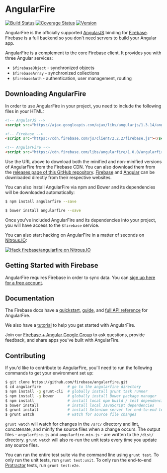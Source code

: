 
# AngularFire

[![Build Status](https://travis-ci.org/firebase/angularfire.svg?branch=master)](https://travis-ci.org/firebase/angularfire)
[![Coverage Status](https://img.shields.io/coveralls/firebase/angularfire.svg?branch=master&style=flat)](https://coveralls.io/r/firebase/angularfire)
[![Version](https://badge.fury.io/gh/firebase%2Fangularfire.svg)](http://badge.fury.io/gh/firebase%2Fangularfire)

AngularFire is the officially supported [AngularJS](http://angularjs.org/) binding for
[Firebase](http://www.firebase.com/?utm_medium=web&utm_source=angularfire). Firebase is a full
backend so you don't need servers to build your Angular app.

AngularFire is a complement to the core Firebase client. It provides you with three Angular
services:
  * `$firebaseObject` - synchronized objects
  * `$firebaseArray` - synchronized collections
  * `$firebaseAuth` - authentication, user management, routing


## Downloading AngularFire

In order to use AngularFire in your project, you need to include the following files in your HTML:

```html
<!-- AngularJS -->
<script src="https://ajax.googleapis.com/ajax/libs/angularjs/1.3.14/angular.min.js"></script>

<!-- Firebase -->
<script src="https://cdn.firebase.com/js/client/2.2.2/firebase.js"></script>

<!-- AngularFire -->
<script src="https://cdn.firebase.com/libs/angularfire/1.0.0/angularfire.min.js"></script>
```

Use the URL above to download both the minified and non-minified versions of AngularFire from the
Firebase CDN. You can also download them from the
[releases page of this GitHub repository](https://github.com/firebase/angularfire/releases).
[Firebase](https://www.firebase.com/docs/web/quickstart.html?utm_medium=web&utm_source=angularfire) and
[Angular](https://angularjs.org/) can be downloaded directly from their respective websites.

You can also install AngularFire via npm and Bower and its dependencies will be downloaded
automatically:

```bash
$ npm install angularfire --save
```

```bash
$ bower install angularfire --save
```

Once you've included AngularFire and its dependencies into your project, you will have access to
the `$firebase` service.

You can also start hacking on AngularFire in a matter of seconds on
[Nitrous.IO](https://www.nitrous.io/?utm_source=github.com&utm_campaign=angularfire&utm_medium=hackonnitrous):

[![Hack firebase/angularfire on
Nitrous.IO](https://d3o0mnbgv6k92a.cloudfront.net/assets/hack-l-v1-3cc067e71372f6045e1949af9d96095b.png)](https://www.nitrous.io/hack_button?source=embed&runtime=nodejs&repo=firebase%2Fangularfire&file_to_open=README.md)


## Getting Started with Firebase

AngularFire requires Firebase in order to sync data. You can [sign up here for a free
account](https://www.firebase.com/signup/?utm_medium=web&utm_source=angularfire).


## Documentation

The Firebase docs have a [quickstart](https://www.firebase.com/docs/web/bindings/angular/quickstart.html?utm_medium=web&utm_source=angularfire),
[guide](https://www.firebase.com/docs/web/bindings/angular/guide?utm_medium=web&utm_source=angularfire),
and [full API reference](https://www.firebase.com/docs/web/bindings/angular/api.html?utm_medium=web&utm_source=angularfire)
for AngularFire.

We also have a [tutorial](https://www.firebase.com/tutorial/#tutorial/angular/0?utm_medium=web&utm_source=angularfire)
to help you get started with AngularFire.

Join our [Firebase + Angular Google Group](https://groups.google.com/forum/#!forum/firebase-angular)
to ask questions, provide feedback, and share apps you've built with AngularFire.


## Contributing

If you'd like to contribute to AngularFire, you'll need to run the following commands to get your
environment set up:

```bash
$ git clone https://github.com/firebase/angularfire.git
$ cd angularfire            # go to the angularfire directory
$ npm install -g grunt-cli  # globally install grunt task runner
$ npm install -g bower      # globally install Bower package manager
$ npm install               # install local npm build / test dependencies
$ bower install             # install local JavaScript dependencies
$ grunt install             # install Selenium server for end-to-end tests
$ grunt watch               # watch for source file changes
```

`grunt watch` will watch for changes in the `/src/` directory and lint, concatenate, and minify the
source files when a change occurs. The output files - `angularfire.js` and `angularfire.min.js` -
are written to the `/dist/` directory. `grunt watch` will also re-run the unit tests every time you
update any source files.

You can run the entire test suite via the command line using `grunt test`. To only run the unit
tests, run `grunt test:unit`. To only run the end-to-end [Protractor](https://github.com/angular/protractor/)
tests, run `grunt test:e2e`.
